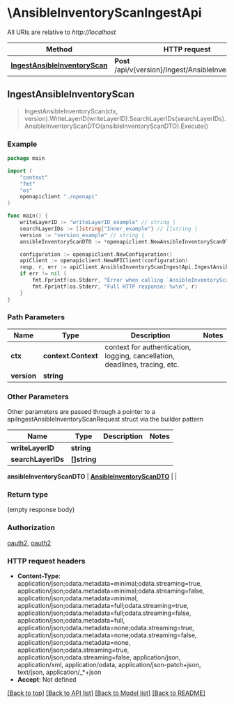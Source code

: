 # \AnsibleInventoryScanIngestApi

All URIs are relative to *http://localhost*

Method | HTTP request | Description
------------- | ------------- | -------------
[**IngestAnsibleInventoryScan**](AnsibleInventoryScanIngestApi.md#IngestAnsibleInventoryScan) | **Post** /api/v{version}/Ingest/AnsibleInventoryScan | 



## IngestAnsibleInventoryScan

> IngestAnsibleInventoryScan(ctx, version).WriteLayerID(writeLayerID).SearchLayerIDs(searchLayerIDs).AnsibleInventoryScanDTO(ansibleInventoryScanDTO).Execute()



### Example

```go
package main

import (
    "context"
    "fmt"
    "os"
    openapiclient "./openapi"
)

func main() {
    writeLayerID := "writeLayerID_example" // string | 
    searchLayerIDs := []string{"Inner_example"} // []string | 
    version := "version_example" // string | 
    ansibleInventoryScanDTO := *openapiclient.NewAnsibleInventoryScanDTO(map[string]interface{}{"key": interface{}(123)}, map[string]interface{}{"key": interface{}(123)}, map[string]interface{}{"key": interface{}(123)}, map[string]interface{}{"key": interface{}(123)}) // AnsibleInventoryScanDTO | 

    configuration := openapiclient.NewConfiguration()
    apiClient := openapiclient.NewAPIClient(configuration)
    resp, r, err := apiClient.AnsibleInventoryScanIngestApi.IngestAnsibleInventoryScan(context.Background(), version).WriteLayerID(writeLayerID).SearchLayerIDs(searchLayerIDs).AnsibleInventoryScanDTO(ansibleInventoryScanDTO).Execute()
    if err != nil {
        fmt.Fprintf(os.Stderr, "Error when calling `AnsibleInventoryScanIngestApi.IngestAnsibleInventoryScan``: %v\n", err)
        fmt.Fprintf(os.Stderr, "Full HTTP response: %v\n", r)
    }
}
```

### Path Parameters


Name | Type | Description  | Notes
------------- | ------------- | ------------- | -------------
**ctx** | **context.Context** | context for authentication, logging, cancellation, deadlines, tracing, etc.
**version** | **string** |  | 

### Other Parameters

Other parameters are passed through a pointer to a apiIngestAnsibleInventoryScanRequest struct via the builder pattern


Name | Type | Description  | Notes
------------- | ------------- | ------------- | -------------
 **writeLayerID** | **string** |  | 
 **searchLayerIDs** | **[]string** |  | 

 **ansibleInventoryScanDTO** | [**AnsibleInventoryScanDTO**](AnsibleInventoryScanDTO.md) |  | 

### Return type

 (empty response body)

### Authorization

[oauth2](../README.md#oauth2), [oauth2](../README.md#oauth2)

### HTTP request headers

- **Content-Type**: application/json;odata.metadata=minimal;odata.streaming=true, application/json;odata.metadata=minimal;odata.streaming=false, application/json;odata.metadata=minimal, application/json;odata.metadata=full;odata.streaming=true, application/json;odata.metadata=full;odata.streaming=false, application/json;odata.metadata=full, application/json;odata.metadata=none;odata.streaming=true, application/json;odata.metadata=none;odata.streaming=false, application/json;odata.metadata=none, application/json;odata.streaming=true, application/json;odata.streaming=false, application/json, application/xml, application/odata, application/json-patch+json, text/json, application/_*+json
- **Accept**: Not defined

[[Back to top]](#) [[Back to API list]](../README.md#documentation-for-api-endpoints)
[[Back to Model list]](../README.md#documentation-for-models)
[[Back to README]](../README.md)


